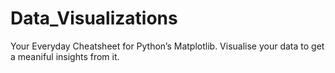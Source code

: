 # Data_Visualizations
Your Everyday Cheatsheet for Python’s Matplotlib. Visualise your data to get a meaniful insights from it.
